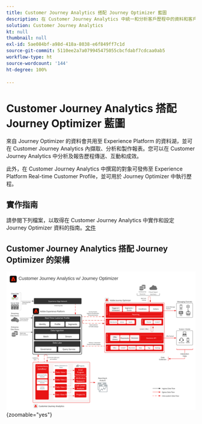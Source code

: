```yaml
---
title: Customer Journey Analytics 搭配 Journey Optimizer 藍圖
description: 在 Customer Journey Analytics 中統一和分析客戶歷程中的資料和客戶行為，包括 Journey Optimizer 的傳遞和互動資料。
solution: Customer Journey Analytics
kt: null
thumbnail: null
exl-id: 5ae084bf-a98d-418a-8038-e6f849ff7c1d
source-git-commit: 5110ee2a7a079945475055cbcfdabf7cdcaa0ab5
workflow-type: ht
source-wordcount: '144'
ht-degree: 100%

---
```


# Customer Journey Analytics 搭配 Journey Optimizer 藍圖

來自 Journey Optimizer 的資料會共用至 Experience Platform 的資料湖，並可在 Customer Journey Analytics 內擷取、分析和製作報表。您可以在 Customer Journey Analytics 中分析及報告歷程傳送、互動和成效。

此外，在 Customer Journey Analytics 中撰寫的對象可發佈至 Experience Platform Real-time Customer Profile，並可用於 Journey Optimizer 中執行歷程。

## 實作指南

請參閱下列檔案，以取得在 Customer Journey Analytics 中實作和設定 Journey Optimizer 資料的指南。[文件](https://experienceleague.adobe.com/docs/journey-optimizer/using/reporting/reports/sharing-overview.html?lang=zh-Hant)

## Customer Journey Analytics 搭配 Journey Optimizer 的架構

![架構圖](assets/CJA_AJO.svg){zoomable=&quot;yes&quot;}
